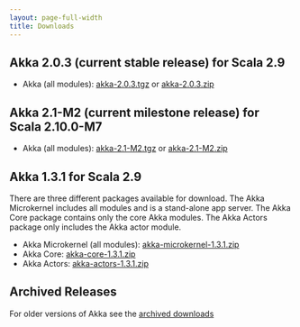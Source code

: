 ```yaml
---
layout: page-full-width
title: Downloads
---
```


## Akka 2.0.3 (current stable release) for Scala 2.9

* Akka (all modules): [akka-2.0.3.tgz](http://download.akka.io/downloads/akka-2.0.3.tgz) or [akka-2.0.3.zip](http://download.akka.io/downloads/akka-2.0.3.zip)


## Akka 2.1-M2 (current milestone release) for Scala 2.10.0-M7

* Akka (all modules): [akka-2.1-M2.tgz](http://download.akka.io/downloads/akka-2.1-M2.tgz) or [akka-2.1-M2.zip](http://download.akka.io/downloads/akka-2.1-M2.zip)


## Akka 1.3.1 for Scala 2.9

There are three different packages available for download. The Akka Microkernel includes all modules and is a stand-alone app server. The Akka Core package contains only the core Akka modules. The Akka Actors package only includes the Akka actor module.

* Akka Microkernel (all modules): [akka-microkernel-1.3.1.zip](http://download.akka.io/downloads/akka-microkernel-1.3.1.zip)
* Akka Core: [akka-core-1.3.1.zip](http://download.akka.io/downloads/akka-core-1.3.1.zip)
* Akka Actors: [akka-actors-1.3.1.zip](http://download.akka.io/downloads/akka-actors-1.3.1.zip)


## Archived Releases

For older versions of Akka see the [archived downloads](http://download.akka.io/downloads/archive)
